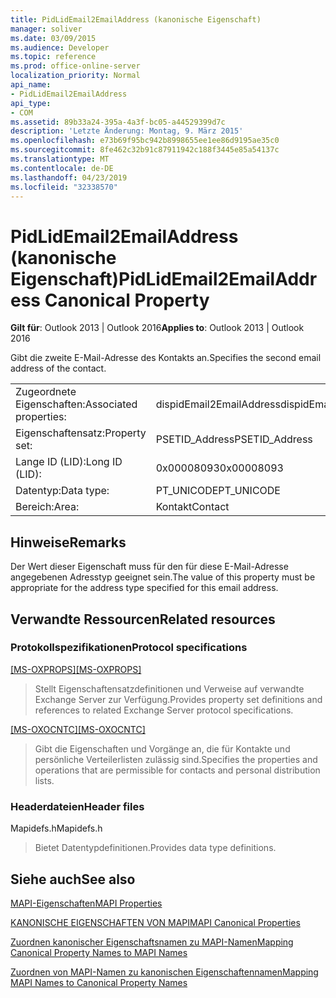 ```yaml
---
title: PidLidEmail2EmailAddress (kanonische Eigenschaft)
manager: soliver
ms.date: 03/09/2015
ms.audience: Developer
ms.topic: reference
ms.prod: office-online-server
localization_priority: Normal
api_name:
- PidLidEmail2EmailAddress
api_type:
- COM
ms.assetid: 89b33a24-395a-4a3f-bc05-a44529399d7c
description: 'Letzte Änderung: Montag, 9. März 2015'
ms.openlocfilehash: e73b69f95bc942b8998655ee1ee86d9195ae35c0
ms.sourcegitcommit: 8fe462c32b91c87911942c188f3445e85a54137c
ms.translationtype: MT
ms.contentlocale: de-DE
ms.lasthandoff: 04/23/2019
ms.locfileid: "32338570"
---
```

# <a name="pidlidemail2emailaddress-canonical-property"></a><span data-ttu-id="dccec-103">PidLidEmail2EmailAddress (kanonische Eigenschaft)</span><span class="sxs-lookup"><span data-stu-id="dccec-103">PidLidEmail2EmailAddress Canonical Property</span></span>

  
  
<span data-ttu-id="dccec-104">**Gilt für**: Outlook 2013 | Outlook 2016</span><span class="sxs-lookup"><span data-stu-id="dccec-104">**Applies to**: Outlook 2013 | Outlook 2016</span></span> 
  
<span data-ttu-id="dccec-105">Gibt die zweite E-Mail-Adresse des Kontakts an.</span><span class="sxs-lookup"><span data-stu-id="dccec-105">Specifies the second email address of the contact.</span></span>
  
|||
|:-----|:-----|
|<span data-ttu-id="dccec-106">Zugeordnete Eigenschaften:</span><span class="sxs-lookup"><span data-stu-id="dccec-106">Associated properties:</span></span>  <br/> |<span data-ttu-id="dccec-107">dispidEmail2EmailAddress</span><span class="sxs-lookup"><span data-stu-id="dccec-107">dispidEmail2EmailAddress</span></span>  <br/> |
|<span data-ttu-id="dccec-108">Eigenschaftensatz:</span><span class="sxs-lookup"><span data-stu-id="dccec-108">Property set:</span></span>  <br/> |<span data-ttu-id="dccec-109">PSETID_Address</span><span class="sxs-lookup"><span data-stu-id="dccec-109">PSETID_Address</span></span>  <br/> |
|<span data-ttu-id="dccec-110">Lange ID (LID):</span><span class="sxs-lookup"><span data-stu-id="dccec-110">Long ID (LID):</span></span>  <br/> |<span data-ttu-id="dccec-111">0x00008093</span><span class="sxs-lookup"><span data-stu-id="dccec-111">0x00008093</span></span>  <br/> |
|<span data-ttu-id="dccec-112">Datentyp:</span><span class="sxs-lookup"><span data-stu-id="dccec-112">Data type:</span></span>  <br/> |<span data-ttu-id="dccec-113">PT_UNICODE</span><span class="sxs-lookup"><span data-stu-id="dccec-113">PT_UNICODE</span></span>  <br/> |
|<span data-ttu-id="dccec-114">Bereich:</span><span class="sxs-lookup"><span data-stu-id="dccec-114">Area:</span></span>  <br/> |<span data-ttu-id="dccec-115">Kontakt</span><span class="sxs-lookup"><span data-stu-id="dccec-115">Contact</span></span>  <br/> |
   
## <a name="remarks"></a><span data-ttu-id="dccec-116">Hinweise</span><span class="sxs-lookup"><span data-stu-id="dccec-116">Remarks</span></span>

<span data-ttu-id="dccec-117">Der Wert dieser Eigenschaft muss für den für diese E-Mail-Adresse angegebenen Adresstyp geeignet sein.</span><span class="sxs-lookup"><span data-stu-id="dccec-117">The value of this property must be appropriate for the address type specified for this email address.</span></span>
  
## <a name="related-resources"></a><span data-ttu-id="dccec-118">Verwandte Ressourcen</span><span class="sxs-lookup"><span data-stu-id="dccec-118">Related resources</span></span>

### <a name="protocol-specifications"></a><span data-ttu-id="dccec-119">Protokollspezifikationen</span><span class="sxs-lookup"><span data-stu-id="dccec-119">Protocol specifications</span></span>

<span data-ttu-id="dccec-120">[[MS-OXPROPS]](https://msdn.microsoft.com/library/f6ab1613-aefe-447d-a49c-18217230b148%28Office.15%29.aspx)</span><span class="sxs-lookup"><span data-stu-id="dccec-120">[[MS-OXPROPS]](https://msdn.microsoft.com/library/f6ab1613-aefe-447d-a49c-18217230b148%28Office.15%29.aspx)</span></span>
  
> <span data-ttu-id="dccec-121">Stellt Eigenschaftensatzdefinitionen und Verweise auf verwandte Exchange Server zur Verfügung.</span><span class="sxs-lookup"><span data-stu-id="dccec-121">Provides property set definitions and references to related Exchange Server protocol specifications.</span></span>
    
<span data-ttu-id="dccec-122">[[MS-OXOCNTC]](https://msdn.microsoft.com/library/9b636532-9150-4836-9635-9c9b756c9ccf%28Office.15%29.aspx)</span><span class="sxs-lookup"><span data-stu-id="dccec-122">[[MS-OXOCNTC]](https://msdn.microsoft.com/library/9b636532-9150-4836-9635-9c9b756c9ccf%28Office.15%29.aspx)</span></span>
  
> <span data-ttu-id="dccec-123">Gibt die Eigenschaften und Vorgänge an, die für Kontakte und persönliche Verteilerlisten zulässig sind.</span><span class="sxs-lookup"><span data-stu-id="dccec-123">Specifies the properties and operations that are permissible for contacts and personal distribution lists.</span></span>
    
### <a name="header-files"></a><span data-ttu-id="dccec-124">Headerdateien</span><span class="sxs-lookup"><span data-stu-id="dccec-124">Header files</span></span>

<span data-ttu-id="dccec-125">Mapidefs.h</span><span class="sxs-lookup"><span data-stu-id="dccec-125">Mapidefs.h</span></span>
  
> <span data-ttu-id="dccec-126">Bietet Datentypdefinitionen.</span><span class="sxs-lookup"><span data-stu-id="dccec-126">Provides data type definitions.</span></span>
    
## <a name="see-also"></a><span data-ttu-id="dccec-127">Siehe auch</span><span class="sxs-lookup"><span data-stu-id="dccec-127">See also</span></span>



[<span data-ttu-id="dccec-128">MAPI-Eigenschaften</span><span class="sxs-lookup"><span data-stu-id="dccec-128">MAPI Properties</span></span>](mapi-properties.md)
  
[<span data-ttu-id="dccec-129">KANONISCHE EIGENSCHAFTEN VON MAPI</span><span class="sxs-lookup"><span data-stu-id="dccec-129">MAPI Canonical Properties</span></span>](mapi-canonical-properties.md)
  
[<span data-ttu-id="dccec-130">Zuordnen kanonischer Eigenschaftsnamen zu MAPI-Namen</span><span class="sxs-lookup"><span data-stu-id="dccec-130">Mapping Canonical Property Names to MAPI Names</span></span>](mapping-canonical-property-names-to-mapi-names.md)
  
[<span data-ttu-id="dccec-131">Zuordnen von MAPI-Namen zu kanonischen Eigenschaftennamen</span><span class="sxs-lookup"><span data-stu-id="dccec-131">Mapping MAPI Names to Canonical Property Names</span></span>](mapping-mapi-names-to-canonical-property-names.md)

